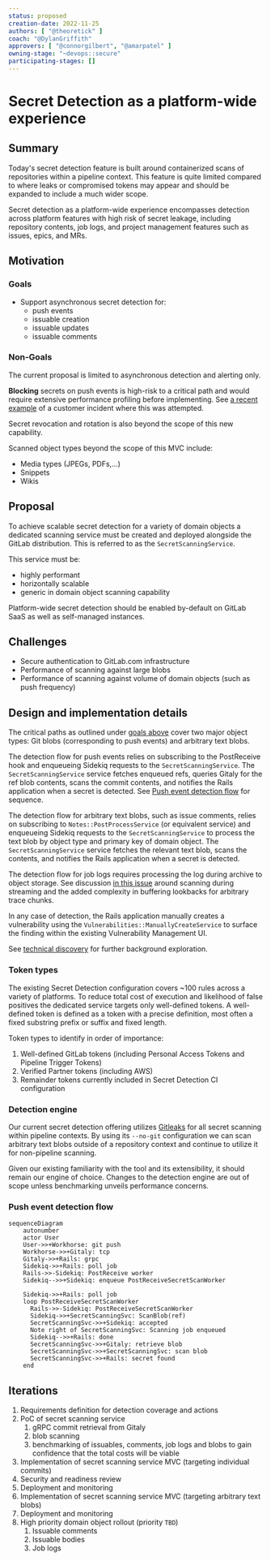 ```yaml
---
status: proposed
creation-date: 2022-11-25
authors: [ "@theoretick" ]
coach: "@DylanGriffith"
approvers: [ "@connorgilbert", "@amarpatel" ]
owning-stage: "~devops::secure"
participating-stages: []
---
```


# Secret Detection as a platform-wide experience

## Summary

Today's secret detection feature is built around containerized scans of repositories
within a pipeline context. This feature is quite limited compared to where leaks
or compromised tokens may appear and should be expanded to include a much wider scope.

Secret detection as a platform-wide experience encompasses detection across
platform features with high risk of secret leakage, including repository contents,
job logs, and project management features such as issues, epics, and MRs.

## Motivation

### Goals

- Support asynchronous secret detection for:
  - push events
  - issuable creation
  - issuable updates
  - issuable comments

### Non-Goals

The current proposal is limited to asynchronous detection and alerting only.

**Blocking** secrets on push events is high-risk to a critical path and
would require extensive performance profiling before implementing. See
[a recent example](https://gitlab.com/gitlab-org/gitlab/-/issues/246819#note_1164411983)
of a customer incident where this was attempted.

Secret revocation and rotation is also beyond the scope of this new capability.

Scanned object types beyond the scope of this MVC include:

- Media types (JPEGs, PDFs,...)
- Snippets
- Wikis

## Proposal

To achieve scalable secret detection for a variety of domain objects a dedicated
scanning service must be created and deployed alongside the GitLab distribution.
This is referred to as the `SecretScanningService`.

This service must be:

- highly performant
- horizontally scalable
- generic in domain object scanning capability

Platform-wide secret detection should be enabled by-default on GitLab SaaS as well
as self-managed instances.

## Challenges

- Secure authentication to GitLab.com infrastructure
- Performance of scanning against large blobs
- Performance of scanning against volume of domain objects (such as push frequency)

## Design and implementation details

The critical paths as outlined under [goals above](#goals) cover two major object
types: Git blobs (corresponding to push events) and arbitrary text blobs.

The detection flow for push events relies on subscribing to the PostReceive hook
and enqueueing Sidekiq requests to the `SecretScanningService`. The `SecretScanningService`
service fetches enqueued refs, queries Gitaly for the ref blob contents, scans
the commit contents, and notifies the Rails application when a secret is detected.
See [Push event detection flow](#push-event-detection-flow) for sequence.

The detection flow for arbitrary text blobs, such as issue comments, relies on
subscribing to `Notes::PostProcessService` (or equivalent service) and enqueueing
Sidekiq requests to the `SecretScanningService` to process the text blob by object type
and primary key of domain object. The `SecretScanningService` service fetches the
relevant text blob, scans the contents, and notifies the Rails application when a secret
is detected.

The detection flow for job logs requires processing the log during archive to object
storage. See discussion [in this issue](https://gitlab.com/groups/gitlab-org/-/epics/8847#note_1116647883)
around scanning during streaming and the added complexity in buffering lookbacks
for arbitrary trace chunks.

In any case of detection, the Rails application manually creates a vulnerability
using the `Vulnerabilities::ManuallyCreateService` to surface the finding within the
existing Vulnerability Management UI.

See [technical discovery](https://gitlab.com/gitlab-org/gitlab/-/issues/376716)
for further background exploration.

### Token types

The existing Secret Detection configuration covers ~100 rules across a variety
of platforms. To reduce total cost of execution and likelihood of false positives
the dedicated service targets only well-defined tokens. A well-defined token is
defined as a token with a precise definition, most often a fixed substring prefix or
suffix and fixed length.

Token types to identify in order of importance:

1. Well-defined GitLab tokens (including Personal Access Tokens and Pipeline Trigger Tokens)
1. Verified Partner tokens (including AWS)
1. Remainder tokens currently included in Secret Detection CI configuration

### Detection engine

Our current secret detection offering utilizes [Gitleaks](https://github.com/zricethezav/gitleaks/)
for all secret scanning within pipeline contexts. By using its `--no-git` configuration
we can scan arbitrary text blobs outside of a repository context and continue to
utilize it for non-pipeline scanning.

Given our existing familiarity with the tool and its extensibility, it should
remain our engine of choice. Changes to the detection engine are out of scope
unless benchmarking unveils performance concerns.

### Push event detection flow

```mermaid
sequenceDiagram
    autonumber
    actor User
    User->>+Workhorse: git push
    Workhorse->>+Gitaly: tcp
    Gitaly->>+Rails: grpc
    Sidekiq->>+Rails: poll job
    Rails->>-Sidekiq: PostReceive worker
    Sidekiq-->>+Sidekiq: enqueue PostReceiveSecretScanWorker

    Sidekiq->>+Rails: poll job
    loop PostReceiveSecretScanWorker
      Rails->>-Sidekiq: PostReceiveSecretScanWorker
      Sidekiq->>+SecretScanningSvc: ScanBlob(ref)
      SecretScanningSvc->>+Sidekiq: accepted
      Note right of SecretScanningSvc: Scanning job enqueued
      Sidekiq-->>+Rails: done
      SecretScanningSvc->>+Gitaly: retrieve blob
      SecretScanningSvc->>+SecretScanningSvc: scan blob
      SecretScanningSvc->>+Rails: secret found
    end
```

## Iterations

1. Requirements definition for detection coverage and actions
1. PoC of secret scanning service
    1. gRPC commit retrieval from Gitaly
    1. blob scanning
    1. benchmarking of issuables, comments, job logs and blobs to gain confidence that the total costs will be viable
1. Implementation of secret scanning service MVC (targeting individual commits)
1. Security and readiness review
1. Deployment and monitoring
1. Implementation of secret scanning service MVC (targeting arbitrary text blobs)
1. Deployment and monitoring
1. High priority domain object rollout (priority `TBD`)
    1. Issuable comments
    1. Issuable bodies
    1. Job logs
